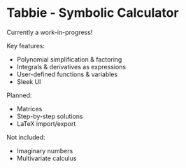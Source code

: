 # Tabbie - Symbolic Calculator

Currently a work-in-progress!

Key features:
- Polynomial simplification & factoring
- Integrals & derivatives as expressions
- User-defined functions & variables
- Sleek UI

Planned:
- Matrices
- Step-by-step solutions
- LaTeX import/export

Not included:
- Imaginary numbers
- Multivariate calculus